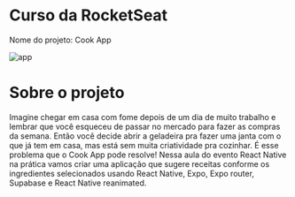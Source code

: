 # Curso da RocketSeat 
Nome do projeto: Cook App

![app](https://github.com/brunowellington/ReactNative-pratica/assets/83995825/67fce439-620c-472f-8739-1e97fe34038b)


# Sobre o projeto
Imagine chegar em casa com fome depois de um dia de muito trabalho e lembrar que você esqueceu de passar no mercado para fazer as compras da semana. Então você decide abrir a geladeira pra fazer uma janta com o que já tem em casa, mas está sem muita criatividade pra cozinhar. É esse problema que o Cook App pode resolve! Nessa aula do evento React Native na prática vamos criar uma aplicação que sugere receitas conforme os ingredientes selecionados usando React Native, Expo, Expo router, Supabase e React Native reanimated.
